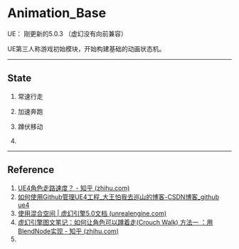 # Animation_Base

UE： 刚更新的5.0.3 （虚幻没有向前兼容）

UE第三人称游戏初始模块，开始构建基础的动画状态机。

---

## State

1. 常速行走

2. 加速奔跑

3. 蹲伏移动

4. 

---

## Reference

1. [UE4角色走路速度？ - 知乎 (zhihu.com)](https://www.zhihu.com/question/51916226)
2. [如何使用Github管理UE4工程_大王怕我去巡山的博客-CSDN博客_github ue4](https://blog.csdn.net/weixin_33232568/article/details/97757384)
3. [使用混合空间 | 虚幻引擎5.0文档 (unrealengine.com)](https://docs.unrealengine.com/5.0/zh-CN/blend-spaces-in-animation-blueprints-in-unreal-engine/)
4. [虚幻引擎图文笔记：如何让角色可以蹲着走(Crouch Walk) 方法一 ：用BlendNode实现 - 知乎 (zhihu.com)](https://zhuanlan.zhihu.com/p/340184938)
5. 
